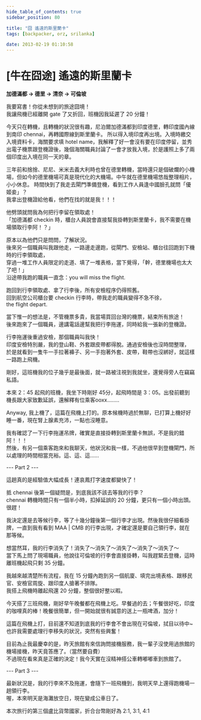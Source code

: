 ```yaml
---
hide_table_of_contents: true
sidebar_position: 80

title: "囧 遙遠的斯里蘭卡"
tags: [backpacker, orz, srilanka]

date: 2013-02-19 01:10:58
---
```


[牛在囧途] 遙遠的斯里蘭卡
=====================

__加德滿都 -> 德里 -> 清奈 -> 可倫坡__

我要寫書！你從未想到的旅途囧境！  
我讓飛機已經離開 gate 了又折回，班機因我延遲了 20 分鐘！

今天只在轉機，且轉機的狀況很有趣，尼泊爾加德滿都到印度德里，轉印度國內線到南印 chennai，再轉國際線到斯里蘭卡。
所以得入境印度再出境。入境時繳交入境資料卡，海關要求填 hotel name，我解釋了好一會沒有要在印度停留，並秀出電子機票跟登機證後，幾個海關職員討論了一會才放我入境，於是護照上多了兩個印度出入境在同一天的章。

三年前和捨捨、尼尼、米米去義大利時也曾在德里轉機，當時還只是個破爛的小機場，但如今的德里機場可真是現代化的大機場。中午就在德里機場悠哉整理相片，小小休息。
時間快到了我走去閘門準備登機，看到工作人員逢中國臉孔就問「優姬妾」？  
我拿出登機證給他看，他們在找的就是我！！！

他劈頭就問我為何把行李留在領取處！  
「加德滿都 checkin 時，櫃台人員說會直接幫我掛轉到斯里蘭卡，我不需要在機場領取行李阿！？」

原本以為他們只是問問，了解狀況。  
後來另一個職員叫我跟他走，一路邊走邊跑，從閘門、安檢站、櫃台往回跑到下機時的行李領取處，  
穿過一堆工作人員限定的走道、填了一堆表格，當下覺得，「幹，德里機場也太大了吧！」  
沿途帶我跑的職員一直念：you will miss the flight.

跑回到行李領取處、拿了行李後，所有安檢程序仍得照舊。  
回到航空公司櫃台要 checkin 行李時，帶我走的職員變得不急不徐，  
the flight depart.

當下惟一的想法是，不管機票多貴，我當場買回台灣的機票，結束所有旅途！  
後來跑來了一個職員，邊講電話邊幫我把行李拖運，同時給我一張新的登機證。

行李拖運後重過安檢，那個職員叫我快！  
印度安檢特別嚴，我的登山鞋、外套跟皮帶都得脫。通過安檢後也沒時間整理，  
於是就看到一隻牛一手拉著褲子、另一手抱著外套、皮帶，鞋帶也沒綁好，就這樣一路跑上飛機。

剛好，這班機我的位子幾乎是最後面，就一路被注視到我就坐，還覺得旁人在竊竊私語。

本來 2：45 起飛的班機，我坐下時剛好 45分，起飛時間是 3：05。出發前聽到機長跟大家致歉延誤，還解釋有位乘客ooxx........

Anyway, 我上機了，這篇在飛機上打的。原本候機時過於無聊，已打算上機好好睡一番，現在腎上腺素充沛，一點也沒睡意。

我有確認了一下行李拖運吊牌，確實是直接掛轉到斯里蘭卡無誤，不是我的錯阿！！！  
然後，有另一個乘客跑來和我聊天，他狀況和我一樣，不過他很早到登機閘門，所以處理的時間相當充裕。這、這、這……

--- Part 2 ---

這趟真的是經驗值大幅成長！連哀鳳打字速度都變快了！

抵 chennai 後第一個疑問是，到底我該不該去等我的行李？  
chennai 轉機時間只有一個半小時，扣掉延誤的 20 分鐘，更只有一個小時出頭。很趕！

我決定還是去等候行李，等了十幾分鐘後第一個行李才出現。然後我很仔細看掛牌，一直到我有看到 MAA | CMB 的行李出現，才確定還是要自己領行李，就在那等候。

想當然耳，我的行李消失了！消失了～消失了～消失了～消失了～消失了～  
當下馬上問了現場職員，他說往可倫坡的行李會直接掛轉，叫我趕緊去登機，這時離班機起飛只剩 35 分鐘。

我越來越清楚所有流程，我在 15 分鐘內跑到另一個航廈、填完出境表格、跟移民官、安檢官周旋、跟印度人搶著不排隊。  
我搭上飛機時離起飛還 20 分鐘，整個很好整以暇。

今天搭了三班飛機，剛好早午晚餐都在飛機上吃。早餐過的去；午餐很好吃，印度的咖哩真的棒！晚餐很簡單，但一開始就很有誠意的送上一瓶啤酒，加分！

這篇在飛機上打，目前還不知道到底我的行李會不會出現在可倫坡，拭目以待中~也許我需要處理行李移失的狀況，突然有些興奮！

目前為止我最慶幸的是，昨天旅館有來信詢問接機服務，我一輩子沒使用過旅館的機場接機，昨天竟答應了。（當然要自費）  
不過現在看來真是正確的決定！我今天實在沒精神搭公車轉嘟嘟車到旅館了。

--- Part 3 ---

最新狀況是，我的行李來不及拖運，會隨下一班飛機到，我明天早上還得跑機場一趟領行李。  
喔，本來明天是海灘放空日，現在變成公車日了。

本次旅行的第三個盧比貨幣國家，折合台幣剛好為 2:1, 3:1, 4:1
